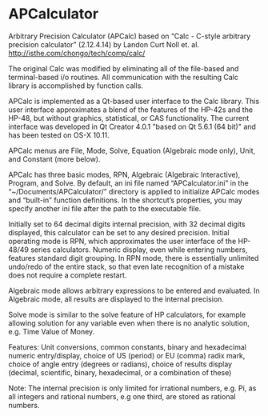 # APCalculator

Arbitrary Precision Calculator (APCalc)
based on “Calc - C-style arbitrary precision calculator” (2.12.4.14)
by Landon Curt Noll et. al.
http://isthe.com/chongo/tech/comp/calc/

The original Calc was modified by eliminating all of the file-based and terminal-based i/o routines. All communication with the resulting Calc library is accomplished by function calls.

APCalc is implemented as a Qt-based user interface to the Calc library. This user interface approximates a blend of the features of the HP-42s and the HP-48, but without graphics, statistical, or CAS functionality. The current interface was developed in Qt Creator 4.0.1 "based on Qt 5.6.1 (64 bit)" and has been tested on OS-X 10.11.

APCalc menus are File, Mode, Solve, Equation (Algebraic mode only), Unit, and Constant (more below).

APCalc has three basic modes, RPN, Algebraic (Algebraic Interactive), Program, and Solve. By default, an ini file named “APCalculator.ini” in the “~/Documents/APCalculator/” directory is applied to initialize APCalc modes and “built-in” function definitions. In the shortcut’s properties, you may specify another ini file after the path to the executable file.

<p>Initially set to 64 decimal digits internal precision, with 32 decimal digits displayed, this calculator can be set to any desired precision. Initial operating mode is RPN, which approximates the user interface of the HP-48/49 series calculators. Numeric display, even while entering numbers, features standard digit grouping. In RPN mode, there is essentially unlimited undo/redo of the entire stack, so that even late recognition of a mistake does not require a complete restart.</p>

<p>Algebraic mode allows arbitrary expressions to be entered and evaluated. In Algebraic mode, all results are displayed to the internal precision.</p>

<p>Solve mode is similar to the solve feature of HP calculators, for example allowing solution for any variable even when there is no analytic solution, e.g. Time Value of Money.</p>

<p>Features: Unit conversions, common constants, binary and hexadecimal numeric entry/display, choice of US (period) or EU (comma) radix mark, choice of angle entry (degrees or radians), choice of results display (decimal, scientific, binary, hexadecimal, or a combination of these)</p>

<p>Note: The internal precision is only limited for irrational numbers, e.g. Pi, as all integers and rational numbers, e.g one third, are stored as rational numbers.</p>

